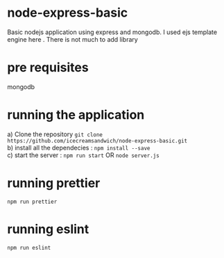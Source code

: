 # node-express-basic
  Basic nodejs application using express and mongodb. I used ejs template engine here . There is not much to add library 
# pre requisites
  mongodb
# running the application
a) Clone the repository `git clone https://github.com/icecreamsandwich/node-express-basic.git` <br>
b) install all the dependecies : `npm install --save`<br>
c) start the server : `npm run start` OR  `node server.js`<br>

# running prettier
  `npm run prettier`
# running eslint
  `npm run eslint`
